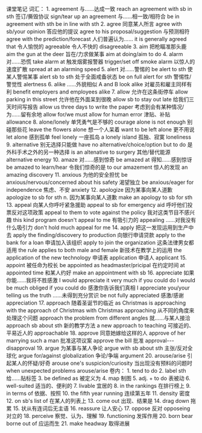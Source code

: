 课堂笔记
词汇：
    1.  agreement
        与......达成一致        reach an agreement with sb in sth
        签订/撕毁协议           sign/tear up an agreement
        与......相一致/相符合   be in agreement with sth
                                be in line with sth
    2.  agree
        同意某人所言            agree with sb/your opinion
        答应他的提议            agree to his proposal/suggestion
        与预测相符              agree with the prediction/forecast
        人们普遍认为......      it is generally agreed that
        令人愉悦的              agreeable
        令人不快的              disagreeable
    3.  aim
        把枪瞄准那头鹿          aim the gun at the deer
        旨在/力求做某事         aim at doing/aim to do
    4.  alarm
        对......恐慌            take alarm at
        触发烟雾报警器          trigger/set off smoke alarm
        以惊人的速度扩散        spread at an alarming speed
    5.  alert
        对......警惕的          be alert to sth
        使某人警惕某事          alert sb to sth
        处于全面戒备状态        be on full alert for sth
        警惕性/警觉性           alertness
    6.  alike
        ......外貌相似          A and B look alike
        对雇员和雇主同样有利    benefit employers and employees alike
    7.  allow
        允许在这条街停车                    allow parking in this street
        允许他在外面呆到很晚                allow sb to stay out late
        给我们三天时间写报告                allow us three days to write the paper
        考虑到会有某种情况/为......留有余地 allow for/we must allow for human error
        津贴、补贴                          allowance
    8.  alone/lonely
        单凭勇气是不够的            courage alone is not enough
        别碰那些花                  leave the flowers alone
        想一个人呆着                want to be left alone
        更不用说                    let alone
        感到孤单                    feel lonely
        一座孤岛                    a lonely island
        孤独、寂寞                  loneliness
    9.  alternative
        别无选择只能做              have no alternative/choice/option but to do
        是外科手术之外的另一种选择  is an altenative to surgery
        其他/替代能源               alternative energy
    10. amaze
        对......感到惊奇            be amazed at
        得知......感到惊讶          be amazed to learn/hear
        令我们惊奇的是              to our amazement
        惊人的发现                  an amazing discovery
    11. anxious
        为他的安全担忧              be anxious/nervous/concerned about his safety
        渴望独立                    be anxious/eager for independence
        焦虑、不安                  anxiety
    12. apologize
        因为某事向某人道歉          apologize to sb for sth
        n. 因为某事向某人道歉       make an apology to sb for sth
    13. appeal
        向某人你呼吁紧急援助        appeal to sb for emergency aid
        呼吁他们投票反对这项政策    appeal to them to vote against the policy
        我对这类节目不感兴趣        this kind program doesn't appeal to me
        有吸引力的                  appealing
        ......对我没有什么吸引力    don't hold much appeal for me
    14. apply
        把这一发现运用到生产中去    apply the finding/discovery to production
        向银行申请贷款              apply to the bank for a loan
        申请加入该组织              apply to join the organization
        这条法律男女都适用          the rule applies to both male and female
        新技术在教学上的运用        the application of the new technology
        申请表                      application
        申请人                      applicant
    15. appoint
        被任命为校长                be appointed as headmaster/pricipal
        在约定时间                  at appointed time
        和某人约好                  make an appointment with sb
    16. appreciate
        如果你能......我将不胜感激  I would appreciate it very much if you could do
                                    I would be much obliged if you could do
        感激你告诉我们真相          I appreciate you/your telling us the truth
        ......未得到充分赏识        be not fully appreciated
        感激/感谢                   appreciation
    17. approach
        随着圣诞节的临近            as Christmas is approaching
                                    with the approach of Christmas
                                    with Christmas approaching
        从不同的角度来处理这个问题  approach the problem from different angles
        就......与某人接洽          approach sb about sth
        新的教学方法                a new approach to teaching
        可接近的、平易近人的        approachable
    18. approve
        同意她嫁给这样的人          approve of her marrying such a man
        批准这项议案                approve the bill
        批准                        approval---disapproval
    19. argue
        为某事与某人争论            argue with sb about sth
        主张/反对全球化             argue for/against globalization
        争论/争端                   argument
    20. arouse/arise
        引起某人的怀疑/好奇         arouse one's suspicion/curiosity
        当出现没有预料的问题时      when unexpected problems arouse/arise
卷内：
    1.  tend to do
    2.  label sth                   给......贴标签
    3.  be defined as               被定义为
    4.  map                         制图
    5.  adj. + to do                表被动
    6.  well-suited                 适当的、便利的
    7.  livable                     宜居的
    8.  in the rankings             在排行榜上
    9.  in terms of                 依据、按照
    10. the fifth year running      连续第五年
    11. density                     密度
    12. on sb's list of             在某人的列表上
    13. come out                    出现、结果是
    14. drag down                   拖累
    15. 状从有连词后无主语
    16. reassure                    让人安心
    17. oppose                      反对
        opposeing                   对立的
    18. perceive                    察觉、认为、理解
    19. functioning                 发挥作用
    20. born
        bear
        borne out of                应运而生
    21. make headway                取得进展